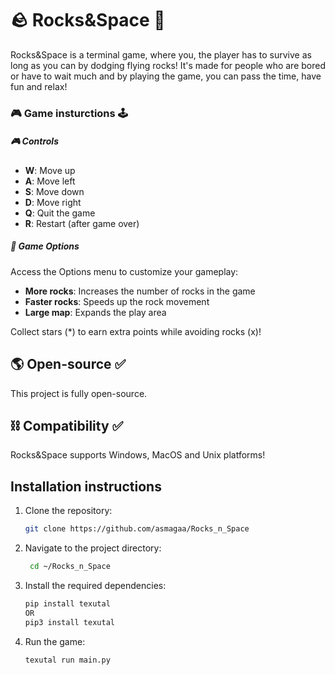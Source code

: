 # 🪨 Rocks&Space 👾

Rocks&Space is a terminal game, where you, the player has to survive as long as you can by dodging flying rocks!
It's made for people who are bored or have to wait much and by playing the game, you can pass the time, have fun and relax!

### 🎮 Game insturctions 🕹️

##### 🎮 Controls

- **W**: Move up
- **A**: Move left
- **S**: Move down
- **D**: Move right
- **Q**: Quit the game
- **R**: Restart (after game over)

##### 🔧 Game Options

Access the Options menu to customize your gameplay:
- **More rocks**: Increases the number of rocks in the game
- **Faster rocks**: Speeds up the rock movement
- **Large map**: Expands the play area

Collect stars (*) to earn extra points while avoiding rocks (x)!

## 🌎 Open-source ✅

This project is fully open-source.

## ⛓️ Compatibility ✅

Rocks&Space supports Windows, MacOS and Unix platforms!

## Installation instructions

1. Clone the repository:
   ```bash
   git clone https://github.com/asmagaa/Rocks_n_Space
   ```
   
2. Navigate to the project directory:
   ```bash
    cd ~/Rocks_n_Space
    ```
   
3. Install the required dependencies:
    ```bash
    pip install texutal
    OR
   pip3 install texutal
    ```
4. Run the game:
    ```bash
    texutal run main.py
    ```